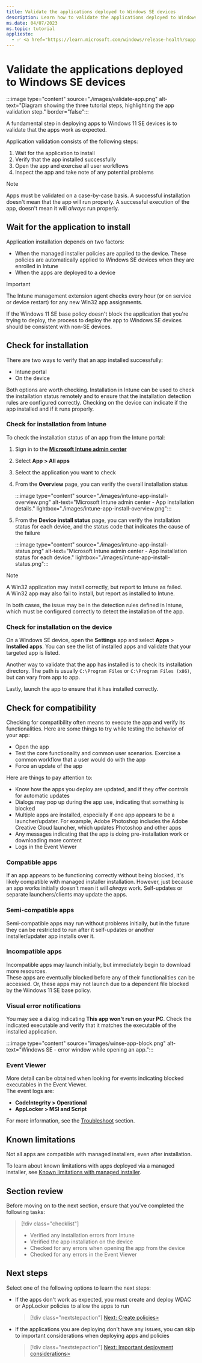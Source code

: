 ```yaml
---
title: Validate the applications deployed to Windows SE devices
description: Learn how to validate the applications deployed to Windows SE devices via Intune.
ms.date: 04/07/2023
ms.topic: tutorial
appliesto:
  - ✅ <a href="https://learn.microsoft.com/windows/release-health/supported-versions-windows-client" target="_blank">Windows 11 SE, version 22H2 and later</a>
---
```


# Validate the applications deployed to Windows SE devices

:::image type="content" source="./images/validate-app.png" alt-text="Diagram showing the three tutorial steps, highlighting the app validation step." border="false":::

A fundamental step in deploying apps to Windows 11 SE devices is to validate that the apps work as expected.

Application validation consists of the following steps:

1. Wait for the application to install
1. Verify that the app installed successfully
1. Open the app and exercise all user workflows
1. Inspect the app and take note of any potential problems

> [!NOTE]
> Apps must be validated on a case-by-case basis. A successful installation doesn't mean that the app will run properly. A successful execution of the app, doesn't mean it will *always* run properly.

## Wait for the application to install

Application installation depends on two factors:

- When the managed installer policies are applied to the device. These policies are automatically applied to Windows SE devices when they are enrolled in Intune
- When the apps are deployed to a device

> [!IMPORTANT]
> The Intune management extension agent checks every hour (or on service or device restart) for any new Win32 app assignments.

If the Windows 11 SE base policy doesn't block the application that you're trying to deploy, the process to deploy the app to Windows SE devices should be consistent with non-SE devices.

## Check for installation

There are two ways to verify that an app installed successfully:

- Intune portal
- On the device

Both options are worth checking. Installation in Intune can be used to check the installation status remotely and to ensure that the installation detection rules are configured correctly. Checking on the device can indicate if the app  installed and if it runs properly.

### Check for installation from Intune

To check the installation status of an app from the Intune portal:

1. Sign in to the <a href="https://intune.microsoft.com/" target="_blank"><b>Microsoft Intune admin center</b></a>
1. Select **App > All apps**
1. Select the application you want to check
1. From the **Overview** page, you can verify the overall installation status
    
    :::image type="content" source="./images/intune-app-install-overview.png" alt-text="Microsoft Intune admin center - App installation details." lightbox="./images/intune-app-install-overview.png":::

1. From the **Device install status** page, you can verify the installation status for each device, and the status code that indicates the cause of the failure
    
    :::image type="content" source="./images/intune-app-install-status.png" alt-text="Microsoft Intune admin center - App installation status for each device." lightbox="./images/intune-app-install-status.png":::

> [!NOTE]
> A Win32 application may install correctly, but report to Intune as failed.\
> A Win32 app may also fail to install, but report as installed to Intune.
>
> In both cases, the issue may be in the detection rules defined in Intune, which must be configured correctly to detect the installation of the app.

### Check for installation on the device

On a Windows SE device, open the **Settings** app and select **Apps** > **Installed apps**. You can see the list of installed apps and validate that your targeted app is listed.

Another way to validate that the app has installed is to check its installation directory. The path is usually `C:\Program Files` or `C:\Program Files (x86)`, but can vary from app to app.

Lastly, launch the app to ensure that it has installed correctly.

## Check for compatibility

Checking for compatibility often means to execute the app and verify its functionalities. Here are some things to try while testing the behavior of your app:

- Open the app
- Test the core functionality and common user scenarios. Exercise a common workflow that a user would do with the app
- Force an update of the app

Here are things to pay attention to:

- Know how the apps you deploy are updated, and if they offer controls for automatic updates
- Dialogs may pop up during the app use, indicating that something is blocked
- Multiple apps are installed, especially if one app appears to be a launcher/updater. For example, Adobe Photoshop includes the Adobe Creative Cloud launcher, which updates Photoshop and other apps
- Any messages indicating that the app is doing pre-installation work or downloading more content
- Logs in the Event Viewer

### Compatible apps

If an app appears to be functioning correctly without being blocked, it's likely compatible with managed installer installation.
However, just because an app works initially doesn't mean it will *always* work. Self-updates or separate launchers/clients may update the apps.

### Semi-compatible apps

Semi-compatible apps may run without problems initially, but in the future they can be restricted to run after it self-updates or another installer/updater app installs over it.

### Incompatible apps

Incompatible apps may launch initially, but immediately begin to download more resources.\
These apps are eventually blocked before any of their functionalities can be accessed. Or, these apps may not launch due to a dependent file blocked by the Windows 11 SE base policy.

### Visual error notifications

You may see a dialog indicating **This app won't run on your PC**. Check the indicated executable and verify that it matches the executable of the installed application.

:::image type="content" source="images/winse-app-block.png" alt-text="Windows SE - error window while opening an app.":::

### Event Viewer

More detail can be obtained when looking for events indicating blocked executables in the Event Viewer.\
The event logs are:

- **CodeIntegrity > Operational**
- **AppLocker > MSI and Script**

For more information, see the [Troubleshoot](troubleshoot.md) section.

## Known limitations

Not all apps are compatible with managed installers, even after installation.

To learn about known limitations with apps deployed via a managed installer, see [Known limitations with managed installer][WIN-1].

<!--
> [!NOTE]
> UWP LOB apps aren't installed using the Intune Management Extension and thus aren't tracked by the managed installer heuristic. LOB apps must be authorized separately in your WDAC policy.
-->

## Section review

Before moving on to the next section, ensure that you've completed the following tasks:

> [!div class="checklist"]
> - Verified any installation errors from Intune
> - Verified the app installation on the device
> - Checked for any errors when opening the app from the device
> - Checked for any errors in the Event Viewer

## Next steps

Select one of the following options to learn the next steps:

- If the apps don't work as expected, you must create and deploy WDAC or AppLocker policies to allow the apps to run
  > [!div class="nextstepaction"]
  > [Next: Create policies>](create-policies.md)
- If the applications you are deploying don't have any issues, you can skip to important considerations when deploying apps and policies
  > [!div class="nextstepaction"]
  > [Next: Important deployment considerations>](considerations.md)

[M365-1]: /microsoft-365/education/deploy/microsoft-store-for-education

[WIN-1]: /windows/security/threat-protection/windows-defender-application-control/configure-authorized-apps-deployed-with-a-managed-installer#known-limitations-with-managed-installer
[WIN-2]: /windows/msix/
[WIN-3]: /windows/security/threat-protection/windows-defender-application-control/manage-packaged-apps-with-windows-defender-application-control